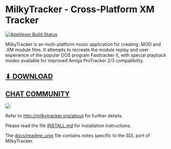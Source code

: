 MilkyTracker - Cross-Platform XM Tracker
========================================

[![AppVeyor Build Status](https://ci.appveyor.com/api/projects/status/github/milkytracker/MilkyTracker?branch=master&svg=true)](https://ci.appveyor.com/project/Deltafire/milkytracker)

MilkyTracker is an multi-platform music application for creating .MOD
and .XM module files. It attempts to recreate the module replay and
user experience of the popular DOS program Fasttracker II, with
special playback modes available for improved Amiga ProTracker 2/3
compatibility.

## [⬇ DOWNLOAD](https://milkytracker.org/downloads)

## [CHAT COMMUNITY](https://milkytracker.org/community/)

<img src="https://milkytracker.org/img/milkytracker.gif" style="max-width:600px"/>

Refer to http://milkytracker.org/about for further details.

Please read the file [INSTALL.md][] for installation instructions.

The [docs/readme_unix][] file contains notes specific to the SDL port
of MilkyTracker.

[INSTALL.md]:INSTALL.md
[docs/readme_unix]:docs/readme_unix
